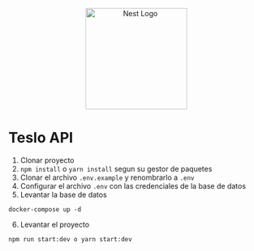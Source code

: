 <p align="center">
  <a href="http://nestjs.com/" target="blank"><img src="https://nestjs.com/img/logo-small.svg" width="200" alt="Nest Logo" /></a>
</p>

# Teslo API

1. Clonar proyecto
2. ```npm install``` o ```yarn install``` segun su gestor de paquetes
3. Clonar el archivo ```.env.example``` y renombrarlo a ```.env```
4. Configurar el archivo ```.env``` con las credenciales de la base de datos
5. Levantar la base de datos
 ```
docker-compose up -d
 ```
6. Levantar el proyecto
 ```
npm run start:dev o yarn start:dev
 ```